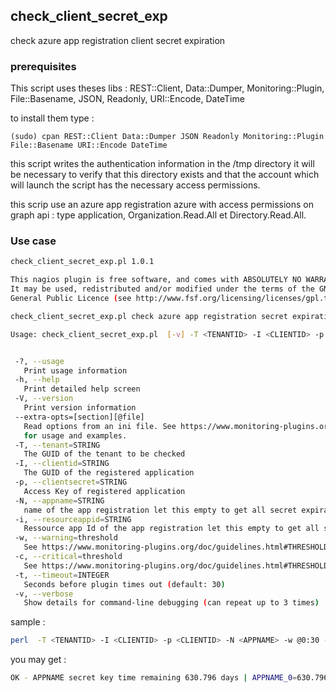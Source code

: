 ## check_client_secret_exp

check azure app registration client secret expiration

### prerequisites

This script uses theses libs : 
REST::Client, Data::Dumper,  Monitoring::Plugin, File::Basename, JSON, Readonly, URI::Encode, DateTime

to install them type :

```
(sudo) cpan REST::Client Data::Dumper JSON Readonly Monitoring::Plugin File::Basename URI::Encode DateTime
```

this script writes the authentication information in the /tmp directory it will be necessary to verify that this directory exists and that the account which will launch the script has the necessary access permissions.

this scrip use an azure app registration  azure with access permissions on  graph api : type application,  Organization.Read.All et Directory.Read.All.

### Use case

```bash
check_client_secret_exp.pl 1.0.1

This nagios plugin is free software, and comes with ABSOLUTELY NO WARRANTY.
It may be used, redistributed and/or modified under the terms of the GNU
General Public Licence (see http://www.fsf.org/licensing/licenses/gpl.txt).

check_client_secret_exp.pl check azure app registration secret expiration

Usage: check_client_secret_exp.pl  [-v] -T <TENANTID> -I <CLIENTID> -p <CLIENTSECRET>  [-N <APPNAME>] [-i <RESSOURCEAPPID>] [-w <WARNING>] [-c <CRITICAL>]


 -?, --usage
   Print usage information
 -h, --help
   Print detailed help screen
 -V, --version
   Print version information
 --extra-opts=[section][@file]
   Read options from an ini file. See https://www.monitoring-plugins.org/doc/extra-opts.html
   for usage and examples.
 -T, --tenant=STRING
   The GUID of the tenant to be checked
 -I, --clientid=STRING
   The GUID of the registered application
 -p, --clientsecret=STRING
   Access Key of registered application
 -N, --appname=STRING
   name of the app registration let this empty to get all secret expiration
 -i, --resourceappid=STRING
   Ressource app Id of the app registration let this empty to get all secret expiration
 -w, --warning=threshold
   See https://www.monitoring-plugins.org/doc/guidelines.html#THRESHOLDFORMAT for the threshold format.
 -c, --critical=threshold
   See https://www.monitoring-plugins.org/doc/guidelines.html#THRESHOLDFORMAT for the threshold format.
 -t, --timeout=INTEGER
   Seconds before plugin times out (default: 30)
 -v, --verbose
   Show details for command-line debugging (can repeat up to 3 times)
```

sample : 

```bash
perl  -T <TENANTID> -I <CLIENTID> -p <CLIENTID> -N <APPNAME> -w @0:30 -c @0:30
```

you may get :

```bash
OK - APPNAME secret key time remaining 630.796 days | APPNAME_0=630.796;@0:30;@0:30
```
